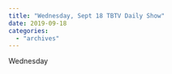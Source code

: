 ```yaml
---
title: "Wednesday, Sept 18 TBTV Daily Show"
date: 2019-09-18
categories: 
  - "archives"
---
```


Wednesday

